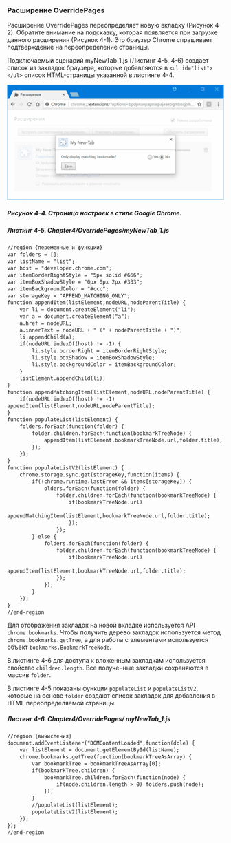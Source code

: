 ### Расширение OverridePages

Расширение OverridePages переопределяет новую вкладку \(Рисунок 4-2\). Обратите внимание на подсказку, которая появляется при загрузке данного расширения \(Рисунок 4-1\). Это браузер Chrome спрашивает подтверждение на переопределение страницы.

Подключаемый сценарий myNewTab\_1.js \(Листинг 4-5, 4-6\) создает список из закладок браузера, которые добавляются в `<ul id="list"></ul>` список HTML-страницы указанной в листинге 4-4.

![Рисунок 4-4. Страница настроек в стиле Google Chrome](/assets/figure-4-4.png)

##### Рисунок 4-4. _Страница настроек в стиле Google Chrome._

##### Листинг 4-5. _Chapter4/OverridePages/myNewTab\_1.js_

```
//region {переменные и функции}
var folders = [];
var listName = "list";
var host = "developer.chrome.com";
var itemBorderRightStyle = "5px solid #666";
var itemBoxShadowStyle = "0px 0px 2px #333";
var itemBackgroundColor = "#ccc";
var storageKey = "APPEND_MATCHING_ONLY";
function appendItem(listElement,nodeURL,nodeParentTitle) {
    var li = document.createElement("li");
    var a = document.createElement("a");
    a.href = nodeURL;
    a.innerText = nodeURL + " (" + nodeParentTitle + ")";
    li.appendChild(a);
    if(nodeURL.indexOf(host) != -1) {
        li.style.borderRight = itemBorderRightStyle;
        li.style.boxShadow = itemBoxShadowStyle;
        li.style.backgroundColor = itemBackgroundColor;
    }
    listElement.appendChild(li);
}
function appendMatchingItem(listElement,nodeURL,nodeParentTitle) {
    if(nodeURL.indexOf(host) != -1) appendItem(listElement,nodeURL,nodeParentTitle);
}
function populateList(listElement) {
    folders.forEach(function(folder) {
        folder.children.forEach(function(bookmarkTreeNode) {
            appendItem(listElement,bookmarkTreeNode.url,folder.title);
        });
    });
}
function populateListV2(listElement) {
    chrome.storage.sync.get(storageKey,function(items) {
        if(!chrome.runtime.lastError && items[storageKey]) {
            olders.forEach(function(folder) {
                folder.children.forEach(function(bookmarkTreeNode) {
                    if(bookmarkTreeNode.url)
                        appendMatchingItem(listElement,bookmarkTreeNode.url,folder.title);
                    });
                });
        } else {
            folders.forEach(function(folder) {
                folder.children.forEach(function(bookmarkTreeNode) {
                    if(bookmarkTreeNode.url)
                        appendItem(listElement,bookmarkTreeNode.url,folder.title);
                });
            });
        }
    });
}
//end-region
```

Для отображения закладок на новой вкладке используется API `chrome.bookmarks`. Чтобы получить дерево закладок используется метод `chrome.bookmarks.getTree`, а для работы с элементами используется объект `bookmarks.BookmarkTreeNode`.

В листинге 4-6 для доступа к вложенным закладкам используется свойство `children.length`. Все полученные закладки сохраняются в массив `folder`.

В листинге 4-5 показаны функции `populateList` и `populateListV2`, которые на основе `folder` создают список закладок для добавления в HTML переопределяемой страницы.

##### Листинг 4-6. _Chapter4/OverridePages/ myNewTab\_1.js_

```
//region {вычисления}
document.addEventListener("DOMContentLoaded",function(dcle) {
    var listElement = document.getElementById(listName);
    chrome.bookmarks.getTree(function(bookmarkTreeAsArray) {
        var bookmarkTree = bookmarkTreeAsArray[0];
        if(bookmarkTree.children) {
            bookmarkTree.children.forEach(function(node) {
                if(node.children.length > 0) folders.push(node);
            });
        }
        //populateList(listElement);
        populateListV2(listElement);
    });
});
//end-region
```



